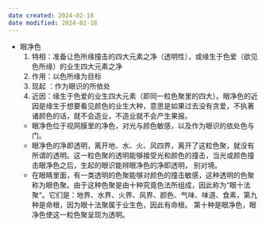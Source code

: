 ```yaml
---
date created: 2024-02-18
date modified: 2024-02-18
---
```

- 眼净色
    1. 特相：准备让色所缘撞击的四大元素之净（透明性），或缘生于色爱（欲见色所缘）的业生四大元素之净
    2. 作用：以色所缘为目标
    3. 现起 ：作为眼识的所依处
    4. 近因：缘生于色爱的业生四大元素（即同一粒色聚里的四大）。眼净色的近因是缘生于想要看见颜色的业生大种，意思是如果过去没有贪爱，不执著诸颜色的话，就不会造业，不造业就不会产生果报。
    - 眼净色位于视网膜里的净色，对光与颜色敏感，以及作为眼识的依处色与门。
    - 眼净色的净即透明，离开地、水、火、风四界，离开了这粒色聚，就没有所谓的透明。这一粒色聚的透明能够接受光和颜色的撞击，当光或颜色撞击眼净色之后，生起的眼识能辨眼净色的净即透明， 别对境。
    - 在眼睛里面，有一类透明的色聚能够对颜色的撞击敏感，这种透明的色聚称为眼色聚。由于这种色聚是由十种究竟色法所组成，因此称为“眼十法聚“。它们是：地界、水界、火界、风界、颜色、气味、味道、食素，第九种是命根，因为眼十法聚属于业生色，因此有命根。 第十种是眼净色，眼净色使这一粒色聚呈现为透明。
